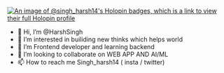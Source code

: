 

[![An image of @singh_harsh14's Holopin badges, which is a link to view their full Holopin profile](https://holopin.me/singh_harsh14)](https://holopin.io/@singh_harsh14)
<div data-iframe-width="150" data-iframe-height="270" data-share-badge-id="c33b807e-8337-4b81-8189-d08b3c7727b4" data-share-badge-host="https://www.credly.com"></div><script type="text/javascript" async src="//cdn.credly.com/assets/utilities/embed.js"></script>


- 👋 Hi, I’m @HarshSingh
- 👀 I’m interested in builiding new thinks which helps world 
- 🌱 I’m Frontend developer and learning backend  
- 💞️ I’m looking to collaborate on WEB APP AND AI/ML
- 📫 How to reach me Singh_harsh14 ( insta / twitter)

<!---
HarshSingh21/HarshSingh21 is a ✨ special ✨ repository because its `README.md` (this file) appears on your GitHub profile.
You can click the Preview link to take a look at your changes.
--->



